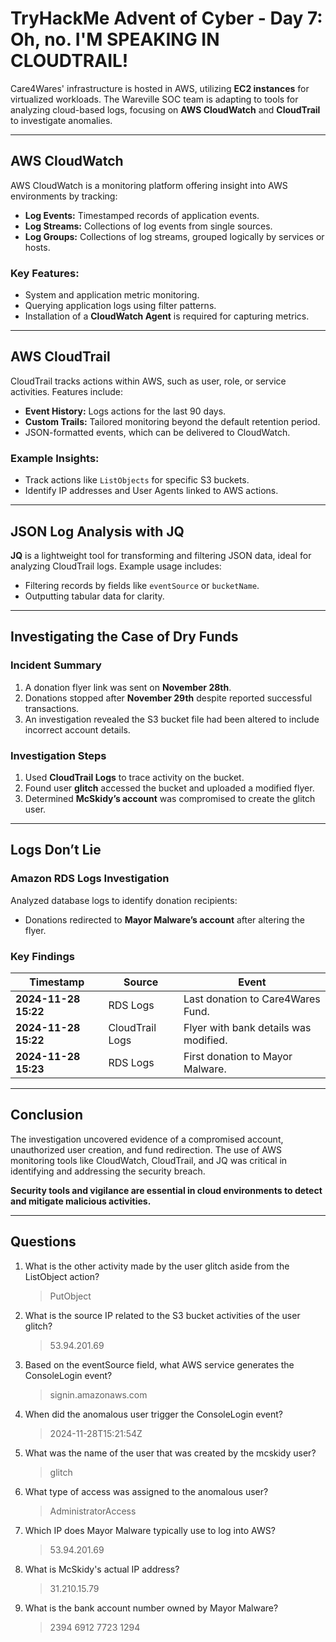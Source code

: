 # TryHackMe Advent of Cyber - Day 7: Oh, no. I'M SPEAKING IN CLOUDTRAIL!

Care4Wares' infrastructure is hosted in AWS, utilizing **EC2 instances** for virtualized workloads. The Wareville SOC team is adapting to tools for analyzing cloud-based logs, focusing on **AWS CloudWatch** and **CloudTrail** to investigate anomalies.

---

## AWS CloudWatch

AWS CloudWatch is a monitoring platform offering insight into AWS environments by tracking:
- **Log Events:** Timestamped records of application events.
- **Log Streams:** Collections of log events from single sources.
- **Log Groups:** Collections of log streams, grouped logically by services or hosts.

### Key Features:
- System and application metric monitoring.
- Querying application logs using filter patterns.
- Installation of a **CloudWatch Agent** is required for capturing metrics.

---

## AWS CloudTrail

CloudTrail tracks actions within AWS, such as user, role, or service activities. Features include:
- **Event History:** Logs actions for the last 90 days.
- **Custom Trails:** Tailored monitoring beyond the default retention period.
- JSON-formatted events, which can be delivered to CloudWatch.

### Example Insights:
- Track actions like `ListObjects` for specific S3 buckets.
- Identify IP addresses and User Agents linked to AWS actions.

---

## JSON Log Analysis with JQ

**JQ** is a lightweight tool for transforming and filtering JSON data, ideal for analyzing CloudTrail logs. Example usage includes:
- Filtering records by fields like `eventSource` or `bucketName`.
- Outputting tabular data for clarity.

---

## Investigating the Case of Dry Funds

### Incident Summary
1. A donation flyer link was sent on **November 28th**.
2. Donations stopped after **November 29th** despite reported successful transactions.
3. An investigation revealed the S3 bucket file had been altered to include incorrect account details.

### Investigation Steps
1. Used **CloudTrail Logs** to trace activity on the bucket.
2. Found user **glitch** accessed the bucket and uploaded a modified flyer.
3. Determined **McSkidy’s account** was compromised to create the glitch user.

---

## Logs Don’t Lie

### Amazon RDS Logs Investigation
Analyzed database logs to identify donation recipients:
- Donations redirected to **Mayor Malware’s account** after altering the flyer.

### Key Findings
| Timestamp           | Source            | Event                                   |
|---------------------|-------------------|-----------------------------------------|
| **2024-11-28 15:22** | RDS Logs         | Last donation to Care4Wares Fund.       |
| **2024-11-28 15:22** | CloudTrail Logs  | Flyer with bank details was modified.   |
| **2024-11-28 15:23** | RDS Logs         | First donation to Mayor Malware.        |

---

## Conclusion

The investigation uncovered evidence of a compromised account, unauthorized user creation, and fund redirection. The use of AWS monitoring tools like CloudWatch, CloudTrail, and JQ was critical in identifying and addressing the security breach.

**Security tools and vigilance are essential in cloud environments to detect and mitigate malicious activities.**

---

## Questions

1. What is the other activity made by the user glitch aside from the ListObject action?
    >PutObject
2. What is the source IP related to the S3 bucket activities of the user glitch?
    >53.94.201.69
3. Based on the eventSource field, what AWS service generates the ConsoleLogin event?
    >signin.amazonaws.com
4. When did the anomalous user trigger the ConsoleLogin event?
    >2024-11-28T15:21:54Z
5. What was the name of the user that was created by the mcskidy user?
    >glitch
6. What type of access was assigned to the anomalous user?
    >AdministratorAccess
7. Which IP does Mayor Malware typically use to log into AWS?
    >53.94.201.69
8. What is McSkidy's actual IP address?
    >31.210.15.79
9. What is the bank account number owned by Mayor Malware?    
    >2394 6912 7723 1294